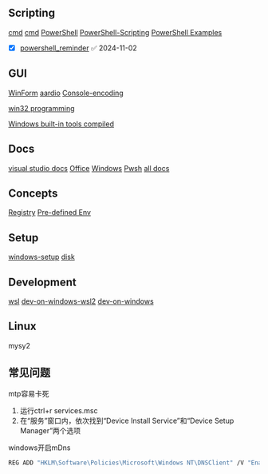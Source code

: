 ## Scripting
[cmd](cmd.md)
[cmd](cmd.md)
[PowerShell](PowerShell.md)
[PowerShell-Scripting](PowerShell-Scripting.md)
[PowerShell Examples](PowerShell%20Examples.md)

- [x] [powershell_reminder](powershell_reminder.md) ✅ 2024-11-02

## GUI
[WinForm](WinForm.md)
[aardio](aardio.md)
[Console-encoding](Console-encoding.md)

[win32 programming](https://learn.microsoft.com/en-us/windows/win32/learnwin32/learn-to-program-for-windows)

[Windows built-in tools compiled](https://caiorss.github.io/C-Cpp-Notes/WindowsAPI-cpp.html#org4652601)

## Docs
[visual studio docs](https://learn.microsoft.com/en-us/visualstudio/windows/?view=vs-2022&preserve-view=true)
[Office](https://learn.microsoft.com/en-us/office/)
[Windows](https://learn.microsoft.com/en-us/windows/)
[Pwsh](https://learn.microsoft.com/en-us/powershell/module/microsoft.powershell.core/add-history)
[all docs](https://learn.microsoft.com/en-us/docs/)

## Concepts
[Registry](Registry.md)
[Pre-defined Env](https://learn.microsoft.com/en-us/windows/deployment/usmt/usmt-recognized-environment-variables)

## Setup
[windows-setup](windows-setup.md)
[disk](disk.md)

## Development
[wsl](wsl.md)
[dev-on-windows-wsl2](dev-on-windows-wsl2.md)
[dev-on-windows](dev-on-windows.md)

## Linux
mysy2

## 常见问题
mtp容易卡死
1. 运行ctrl+r services.msc
2. 在“服务”窗口内，依次找到“Device Install Service”和“Device Setup Manager”两个选项

windows开启mDns
```bash
REG ADD "HKLM\Software\Policies\Microsoft\Windows NT\DNSClient" /V "EnableMulticast" /D "0" /T REG_DWORD /F
```


